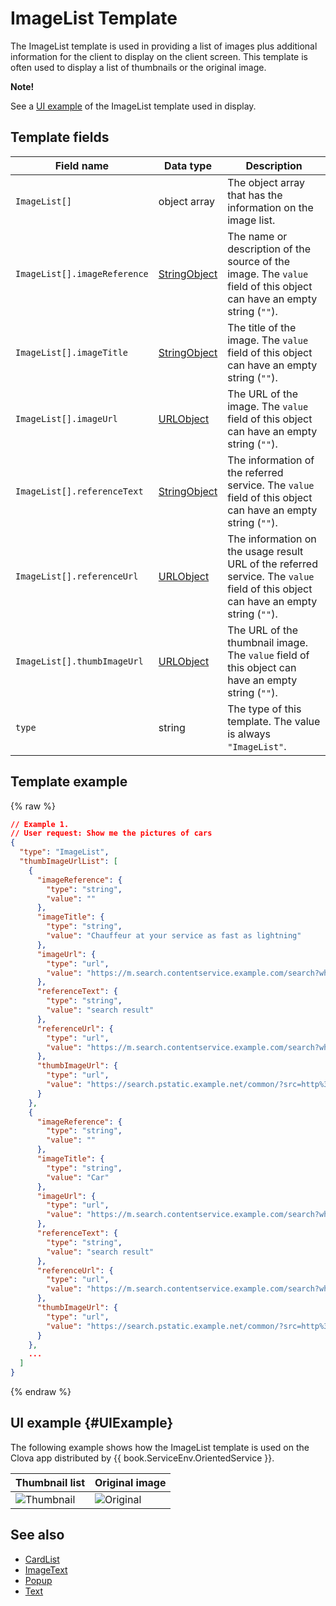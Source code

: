 # ImageList Template
The ImageList template is used in providing a list of images plus additional information for the client to display on the client screen. This template is often used to display a list of thumbnails or the original image.

<div class="note">
<p><strong>Note!</strong></p>
<p>See a <a href="#UIExample">UI example</a> of the ImageList template used in display.</p>
</div>

## Template fields

| Field name       | Data type    | Description                     |
|---------------|---------|-----------------------------|
| `ImageList[]`                | object array | The object array that has the information on the image list.                        |
| `ImageList[].imageReference` | [StringObject](/Develop/References/ContentTemplates/Shared_Objects.md#StringObject) | The name or description of the source of the image. The `value` field of this object can have an empty string (`""`).      |
| `ImageList[].imageTitle`     | [StringObject](/Develop/References/ContentTemplates/Shared_Objects.md#StringObject) | The title of the image. The `value` field of this object can have an empty string (`""`).           |
| `ImageList[].imageUrl`       | [URLObject](/Develop/References/ContentTemplates/Shared_Objects.md#URLObject)       | The URL of the image. The `value` field of this object can have an empty string (`""`).      |
| `ImageList[].referenceText`  | [StringObject](/Develop/References/ContentTemplates/Shared_Objects.md#StringObject) | The information of the referred service. The `value` field of this object can have an empty string (`""`).  |
| `ImageList[].referenceUrl`   | [URLObject](/Develop/References/ContentTemplates/Shared_Objects.md#URLObject)       | The information on the usage result URL of the referred service. The `value` field of this object can have an empty string (`""`).   |
| `ImageList[].thumbImageUrl`  | [URLObject](/Develop/References/ContentTemplates/Shared_Objects.md#URLObject)       | The URL of the thumbnail image. The `value` field of this object can have an empty string (`""`).      |
| `type`                       | string       | The type of this template. The value is always `"ImageList"`.        |

## Template example

{% raw %}
```json
// Example 1.
// User request: Show me the pictures of cars
{
  "type": "ImageList",
  "thumbImageUrlList": [
    {
      "imageReference": {
        "type": "string",
        "value": ""
      },
      "imageTitle": {
        "type": "string",
        "value": "Chauffeur at your service as fast as lightning"
      },
      "imageUrl": {
        "type": "url",
        "value": "https://m.search.contentservice.example.com/search?where=m_image&mode=default&query=%EC%9E%90%EB%8F%99%EC%B0%A8%20%EC%9D%B4%EB%AF%B8%EC%A7%80#imgId=post7533909_3"
      },
      "referenceText": {
        "type": "string",
        "value": "search result"
      },
      "referenceUrl": {
        "type": "url",
        "value": "https://m.search.contentservice.example.com/search?where=m&sm=mob_lic&query=%ec%9e%90%eb%8f%99%ec%b0%a8+%ec%82%ac%ec%a7%84+%eb%b3%b4%ec%97%ac%ec%a4%98"
      },
      "thumbImageUrl": {
        "type": "url",
        "value": "https://search.pstatic.example.net/common/?src=http%3A%2F%2Fpost.phinf.contentservice.example.net%2FMjAxNzA1MDZfMTg4%2FMDAxNDk0MDYyNDAwMDY3.C6LJCKXrha2u8dIqOOX0RhQNGrVVfkp3WbLO8U-xzRwg.IEYdykQp6xguEy4bnQ83JhDy1QZOtO4n1Lx5MBwivFwg.JPEG%2FIz2FmvAaRVzSf2Z-sNWzYQVU5z6Q.jpg&type=b360"
      }
    },
    {
      "imageReference": {
        "type": "string",
        "value": ""
      },
      "imageTitle": {
        "type": "string",
        "value": "Car"
      },
      "imageUrl": {
        "type": "url",
        "value": "https://m.search.contentservice.example.com/search?where=m_image&mode=default&query=%EC%9E%90%EB%8F%99%EC%B0%A8%20%EC%9D%B4%EB%AF%B8%EC%A7%80#imgId=gallery2004021016070294818_1"
      },
      "referenceText": {
        "type": "string",
        "value": "search result"
      },
      "referenceUrl": {
        "type": "url",
        "value": "https://m.search.contentservice.example.com/search?where=m&sm=mob_lic&query=%ec%9e%90%eb%8f%99%ec%b0%a8+%ec%82%ac%ec%a7%84+%eb%b3%b4%ec%97%ac%ec%a4%98"
      },
      "thumbImageUrl": {
        "type": "url",
        "value": "https://search.pstatic.example.net/common/?src=http%3A%2F%2Fthumb.photo.contentservice.example.net%2Fdata15%2Fgallery%2F2004-02%2F10%2F07%2F18m2948m0.jpg&type=b360"
      }
    },
    ...
  ]
}

```
{% endraw %}

## UI example {#UIExample}
The following example shows how the ImageList template is used on the Clova app distributed by {{ book.ServiceEnv.OrientedService }}.

| Thumbnail list | Original image |
|-------|-------|
| ![Thumbnail](/Develop/Assets/Images/Content_Template-Thumbnail_List.png) | ![Original](/Develop/Assets/Images/Content_Template-Original_Image.png) |

## See also
* [CardList](/Develop/References/ContentTemplates/ImageList.md)
* [ImageText](/Develop/References/ContentTemplates/ImageText.md)
* [Popup](/Develop/References/ContentTemplates/Popup.md)
* [Text](/Develop/References/ContentTemplates/Text.md)

